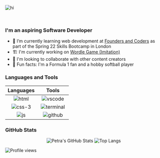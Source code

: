 ![hi](https://user-images.githubusercontent.com/85565743/150842104-163898a6-3c42-49c6-83e7-49d418ead6e4.png)

<br>

### I'm an aspiring Software Developer

- 📝  I’m currently learning web development at [Founders and Coders](https://www.foundersandcoders.com/) as part of the Spring 22 Skills Bootcamp in London
- :building_construction: I'm currently working on [Wordle Game (Imitation)](https://github.com/alternadiva/Wordle-Game)
- :jigsaw: I'm looking to collaborate with other content creators
- :checkered_flag: Fun facts: I'm a Formula 1 fan and a hobby softball player

### Languages and Tools
<div align="center">
  
| Languages |  &nbsp;&nbsp;&nbsp;&nbsp; Tools &nbsp;&nbsp;&nbsp;&nbsp; |
| :-------: | :-------: |
| ![html](https://user-images.githubusercontent.com/85565743/150799400-eb34b7a8-dae3-4b64-b1b1-227738dba81d.png) | ![vscode](https://user-images.githubusercontent.com/85565743/150799522-6190672c-2771-4451-9d98-ac119423cf25.png) |
| ![css-3](https://user-images.githubusercontent.com/85565743/150799419-c4ade861-d7c9-4cc8-a3ac-257c56699556.png) | ![terminal](https://user-images.githubusercontent.com/85565743/150799542-f2a41b25-d4de-4fcb-bd1d-8d60697f9251.png) |
| ![js](https://user-images.githubusercontent.com/85565743/150799432-b117df37-4548-4d11-b96e-54e26715d2d8.png) | ![github](https://user-images.githubusercontent.com/85565743/150799476-835d5c0d-96a6-4176-a36a-46162883f3d5.png)|

</div>


### GitHub Stats
<div align="center">
  
![Petra's GitHub Stats](https://github-readme-stats.vercel.app/api?username=alternadiva&theme=buefy&hide=stars&count_private=true&show_icons=true)
![Top Langs](https://github-readme-stats.vercel.app/api/top-langs/?username=alternadiva&theme=buefy&layout=default&exclude_repo=HTML-only-practice,coffee-shop-CSS-practice,FAC-Weekly-prompt-Week-6-flexbox,get-her-coding)

</div>

![Profile views](https://gpvc.arturio.dev/alternadiva)
